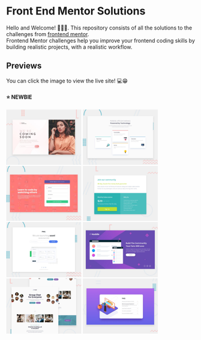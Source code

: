 # Front End Mentor Solutions

Hello and Welcome! 👋👋👋. This repository consists of all the solutions to the challenges from [frontend mentor](frontendmentor.io). <br> 
Frontend Mentor challenges help you improve your frontend coding skills by building realistic projects, with a realistic workflow. 

## Previews

You can click the image to view the live site! 💻😁 

#### ⭐️ NEWBIE

[<img src="./coming-soon-page/design/desktop-preview.jpg" alt="preview" width="200"/>](https://vigorous-sammet-32ae20.netlify.app)
[<img src="./four-card-feature/design/desktop-preview.jpg" alt="preview" width="200"/>](https://keen-hopper-546d33.netlify.app/)
[<img src="./signup-form/design/desktop-preview.jpg" alt="preview" width="200"/>](https://nifty-swirles-883837.netlify.app/)
[<img src="./grid-price-component/design/desktop-preview.jpg" alt="preview" width="200"/>](https://sleepy-kirch-e67a81.netlify.app/)
[<img src="./ping-coming-soon-page/design/desktop-preview.jpg" alt="preview" width="200"/>](https://modest-mclean-0ba8cf.netlify.app/)
[<img src="./huddle-landing-page/design/desktop-preview.jpg" alt="preview" width="200"/>](https://sad-carson-cad135.netlify.app/)
[<img src="./meet-landing-page/assets/preview.jpg" alt="preview" width="200"/>](https://pensive-volhard-d9ff60.netlify.app/)
[<img src="./faq-accordion/design/desktop-preview.jpg" alt="preview" width="200"/>](https://zen-kowalevski-eefc95.netlify.app/)




